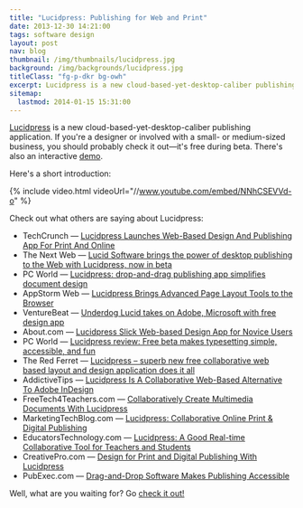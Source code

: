 ```yaml
---
title: "Lucidpress: Publishing for Web and Print"
date: 2013-12-30 14:21:00
tags: software design
layout: post
nav: blog
thumbnail: /img/thumbnails/lucidpress.jpg
background: /img/backgrounds/lucidpress.jpg
titleClass: "fg-p-dkr bg-owh"
excerpt: Lucidpress is a new cloud-based-yet-desktop-caliber publishing application.
sitemap:
  lastmod: 2014-01-15 15:31:00
---
```


[Lucidpress](http://www.lucidpress.com) is a new cloud-based-yet-desktop-caliber publishing application. If you're a designer or involved with a small- or medium-sized business, you should probably check it out&mdash;it's free during beta. There's also an interactive [demo](http://www.lucidpress.com/demo).

Here's a short introduction:

{% include video.html videoUrl="//www.youtube.com/embed/NNhCSEVVd-o" %}

Check out what others are saying about Lucidpress:

* TechCrunch &mdash; [Lucidpress Launches Web-Based Design And Publishing App For Print And Online](http://techcrunch.com/2013/10/02/lucidpress-launches-web-based-design-and-publishing-app-for-print-and-online/)
* The Next Web &mdash; [Lucid Software brings the power of desktop publishing to the Web with Lucidpress, now in beta](http://thenextweb.com/insider/2013/10/02/lucid-software-brings-the-power-of-desktop-publishing-to-the-web-with-lucidpress-now-in-beta/)
* PC World &mdash; [Lucidpress: drop-and-drag publishing app simplifies document design](http://www.pcworld.com/article/2051340/lucidpress-drop-and-drag-publishing-app-simplifies-document-design.html)
* AppStorm Web &mdash; [Lucidpress Brings Advanced Page Layout Tools to the Browser](http://web.appstorm.net/reviews/office/lucidpress-brings-advanced-page-layout-tools-to-the-browser)
* VentureBeat &mdash; [Underdog Lucid takes on Adobe, Microsoft with free design app](http://venturebeat.com/2013/10/02/underdog-lucid-adobe-microsoft-free-design-app/)
* About.com &mdash; [Lucidpress Slick Web-based Design App for Novice Users](http://collaboration.about.com/od/groupproductivity/fl/Lucidpress-Slick-Web-based-Design-App-for-Novice-Users.htm)
* PC World &mdash; [Lucidpress review: Free beta makes typesetting simple, accessible, and fun](http://www.pcworld.com/article/2066982/lucidpress-review-free-beta-makes-typesetting-simple-accessible-and-fun.html)
* The Red Ferret &mdash; [Lucidpress – superb new free collaborative web based layout and design application does it all](http://www.redferret.net/?p=39919)
* AddictiveTips &mdash; [Lucidpress Is A Collaborative Web-Based Alternative To Adobe InDesign](http://www.addictivetips.com/web/lucidpress-free-collaborative-web-based-adobe-indesign-alternative/)
* FreeTech4Teachers.com &mdash; [Collaboratively Create Multimedia Documents With Lucidpress](http://www.freetech4teachers.com/2013/10/collaboratively-create-multimedia.html)
* MarketingTechBlog.com &mdash; [Lucidpress: Collaborative Online Print &amp; Digital Publishing](http://www.marketingtechblog.com/lucidpress/)
* EducatorsTechnology.com &mdash; [Lucidpress: A Good Real-time Collaborative Tool for Teachers and Students](http://www.educatorstechnology.com/2013/10/lucidpress-good-real-time-collaborative.html)
* CreativePro.com &mdash; [Design for Print and Digital Publishing With Lucidpress](http://www.creativepro.com/article/design-for-print-and-digital-publishing-with-lucidpress)
* PubExec.com &mdash; [Drag-and-Drop Software Makes Publishing Accessible](http://www.pubexec.com/article/drag-and-drop-software-makes-publishing-accessible/1)

Well, what are you waiting for? Go [check it out!](http://www.lucidpress.com/demo)
